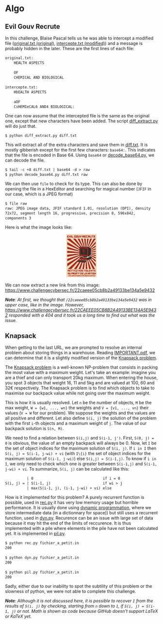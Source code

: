 # Algo

## Evil Gouv Recrute

In this challenge, Blaise Pascal tells us he was able to intercept a modified file ([original.txt (original)](./original.txt), [intercepte.txt (modified)](./Evil%20Gouv%20Recrute/intercepte.txt)) and a message is probably hidden in the later. These are the first lines of each file:
```
original.txt:
    HEALTH ASPECTS

    OF
    CHEMICAL AND BIOLOGICAL

intercepte.txt:
    HbEALTH ASPECTS

    aOF 
    CsHEMIeCAL6 AND4 BIOLOGICAL:
```
One can now assume that the intercepted file is the same as the original one, except that new characters have been added. The script [diff_extract.py](./Evil%20Gouv%20Recrute/diff_extract.py) will do just that.
```
$ python diff_extract.py diff.txt
```
This will extract all of the extra characters and save them in [diff.txt](./Evil%20Gouv%20Recrute/diff.txt). It is mostly gibberish except for the first few characters: `base64:`. This indicates that the file is encoded in Base 64. Using `base64` or [decode_base64.py](./Evil%20Gouv%20Recrute/decode_base64.py), we can decode the file.
```
$ tail -c +8 diff.txt | base64 -d > raw
$ python decode_base64.py diff.txt raw
```
We can then use `file` to check for its type. This can also be done by opening the file in a HexEditor and searching for magical number (`JFIF` in our case, which is a JPEG format)
```
$ file raw
raw: JPEG image data, JFIF standard 1.01, resolution (DPI), density 72x72, segment length 16, progressive, precision 8, 596x842, components 3
```
Here is what the image looks like:

<p align="center">
    <img width=20% src="./Evil Gouv Recrute/raw" alt="raw shown as an image">
</p>

We can now extract a new link from this image: https://www.challengecybersec.fr/22caeee05cb8b2a49133be134a5e9432

*__Note__: At first, we thought that `/22caeee05cb8b2a49133be134a5e9432` was in upper case, like in the image. However, https://www.challengecybersec.fr/22CAEEE05CB8B2A49133BE134A5E9432 responded with a 404 and it took us a long time to find out what was the issue.*

## Knapsack

When getting to the last URL, we are prompted to resolve an internal problem about storing things in a warehouse. Reading [IMPORTANT.pdf](./Knapsack/IMPORTANT.pdf), we can determine that it is a slightly modified version of the [Knapsack problem](https://en.wikipedia.org/wiki/Knapsack_problem).

The [Knapsack problem](https://en.wikipedia.org/wiki/Knapsack_problem) is a well-known NP-problem that consists in packing the most value with a maximum weight. Let's take an example: imagine you are a thief and can only transport 20kg maximum. When entering the house, you spot 3 objects that weight 16, 11 and 5kg and are valued at 100, 60 and 32€ respectively. The Knapsack problem is to find which objects to take to maximise our backpack value while not going over the maximum weight.

This is how it is usually resolved. Let `n` be the number of objects, `M` be the max weight, `W = {w1, ..., wn}` the weights and `V = {v1, ..., vn}` their values (`V = W` for our problem). We suppose the weights and the values are all positive and different. Let also define `S(i, j)` the solution of the problem with the first `i`-th objects and a maximum weight of `j`. The value of our backpack solution is `S(n, M)`.

We need to find a relation between `S(i,j)` and `S(i-1, j')`. First, `S(0, j) = 0` is obvious, the value of an empty backpack will always be 0. Now, let `I` be the set of object indices for the maximum solution of `S(i, j)`. If `i in I` then `S(i, j) = S(i-1, j-wi) + vi` (with `I\{i}` the set of object indices for the maximum solution of `S(i-1, j-wi)`) else `S(i,j) = S(i-1,j)`. To know if `i in I`, we only need to check which one is greater between `S(i-1,j)` and `S(i-1, j-wi) + vi`. To summarize, `S(i, j)` can be calculated like this:

```
          | 0                                if i = 0
S(i, j) = | S(i-1, j)                        if wi > j
          | max(S(i-1, j), (i-1, j-wi) + vi) else
```

How is it implemented for this problem? A purely recurrent function is possible, used in [rec.py](./Knapsack/rec.py) it has very low memory usage but horrible performance. It is usually done using [dynamic programmation](https://en.wikipedia.org/wiki/Dynamic_programming), where we store intermediate data (in a dictionnary for space)) but still uses a recurrent function, used in [dyn.py](./Knapsack/dyn.py). Recurence can be an issue with large set of data because it may hit the end of the limits of reccurence. It is thus implemented with a pile where elements in the pile have not been calculated yet. It is implemented in [pil.py](./Knapsack/pil.py).

```
$ python rec.py fichier_a_petit.in 
200

$ python dyn.py fichier_a_petit.in
200

$ python pil.py fichier_a_petit.in
200
```

Sadly, either due to our inability to spot the subtility of this problem or the slowness of python, we were not able to complete this challenge.

*__Note__: Although it is not discussed here, it is possible to recover `I` from the results of `S(i, j)` by checking, starting from `n` down to `1`, if `S(i, j) = S(i-1, j)` or not. Math is shown as code because GitHub doesn't support LaTeX or KaTeX yet.*